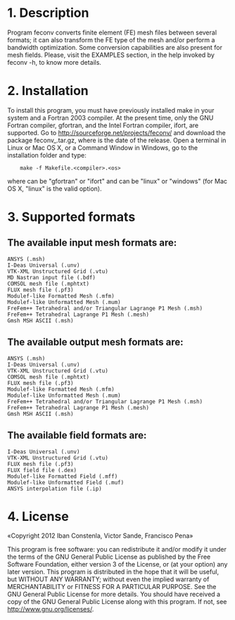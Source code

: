 # 1. Description

Program feconv converts finite element (FE) mesh files between several formats; it can also transform the FE type of the mesh and/or perform a bandwidth optimization. Some conversion capabilities are also present for mesh fields. Please, visit the EXAMPLES section, in the help invoked by feconv -h, to know more details.

# 2. Installation

To install this program, you must have previously installed make in your system and a Fortran 2003 compiler. At the present time, only the GNU Fortran compiler, gfortran, and the Intel Fortran compiler, ifort, are supported.
Go to http://sourceforge.net/projects/feconv/ and download the package feconv_<date>.tar.gz, where <date> is the date of the release.
Open a terminal in Linux or Mac OS X, or a Command Window in Windows, go to the installation folder and type:

        make -f Makefile.<compiler>.<os>

where <compiler> can be "gfortran" or "ifort" and <os> can be "linux" or "windows" (for Mac OS X, "linux" is the valid option).


# 3. Supported formats
## The available input mesh formats are:

    ANSYS (.msh)
    I-Deas Universal (.unv)
    VTK-XML Unstructured Grid (.vtu)
    MD Nastran input file (.bdf)
    COMSOL mesh file (.mphtxt)
    FLUX mesh file (.pf3)
    Modulef-like Formatted Mesh (.mfm)
    Modulef-like Unformatted Mesh (.mum)
    FreFem++ Tetrahedral and/or Triangular Lagrange P1 Mesh (.msh)
    FreFem++ Tetrahedral Lagrange P1 Mesh (.mesh)
    Gmsh MSH ASCII (.msh)

## The available output mesh formats are:

    ANSYS (.msh)
    I-Deas Universal (.unv)
    VTK-XML Unstructured Grid (.vtu)
    COMSOL mesh file (.mphtxt)
    FLUX mesh file (.pf3)
    Modulef-like Formatted Mesh (.mfm)
    Modulef-like Unformatted Mesh (.mum)
    FreFem++ Tetrahedral and/or Triangular Lagrange P1 Mesh (.msh)
    FreFem++ Tetrahedral Lagrange P1 Mesh (.mesh)
    Gmsh MSH ASCII (.msh)

## The available field formats are:

    I-Deas Universal (.unv)
    VTK-XML Unstructured Grid (.vtu)
    FLUX mesh file (.pf3)
    FLUX field file (.dex)
    Modulef-like Formatted Field (.mff)
    Modulef-like Unformatted Field (.muf)
    ANSYS interpolation file (.ip)

# 4. License

«Copyright 2012 Iban Constenla, Victor Sande, Francisco Pena»

This program is free software: you can redistribute it and/or modify it under the terms of the GNU General Public License as published by the Free Software Foundation, either version 3 of the License, or (at your option) any later version.
This program is distributed in the hope that it will be useful, but WITHOUT ANY WARRANTY; without even the implied warranty of MERCHANTABILITY or FITNESS FOR A PARTICULAR PURPOSE. See the GNU General Public License for more details.
You should have received a copy of the GNU General Public License along with this program. If not, see http://www.gnu.org/licenses/.

